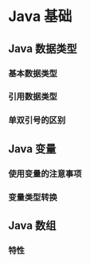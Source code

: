 # Java 基础

## Java 数据类型

### 基本数据类型

### 引用数据类型

### 单双引号的区别

## Java 变量

### 使用变量的注意事项

### 变量类型转换

## Java 数组

### 特性

